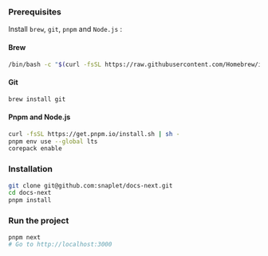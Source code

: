 ### Prerequisites

Install `brew`, `git`, `pnpm` and `Node.js` :

#### Brew

```bash
/bin/bash -c "$(curl -fsSL https://raw.githubusercontent.com/Homebrew/install/HEAD/install.sh)"
```

#### Git

```bash
brew install git
```

#### Pnpm and Node.js

```bash
curl -fsSL https://get.pnpm.io/install.sh | sh -
pnpm env use --global lts
corepack enable
```

### Installation

```bash
git clone git@github.com:snaplet/docs-next.git
cd docs-next
pnpm install
```

### Run the project

```bash
pnpm next
# Go to http://localhost:3000
```